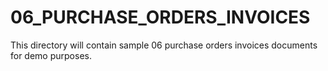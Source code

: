 # 06_PURCHASE_ORDERS_INVOICES

This directory will contain sample 06 purchase orders invoices documents for demo purposes.

